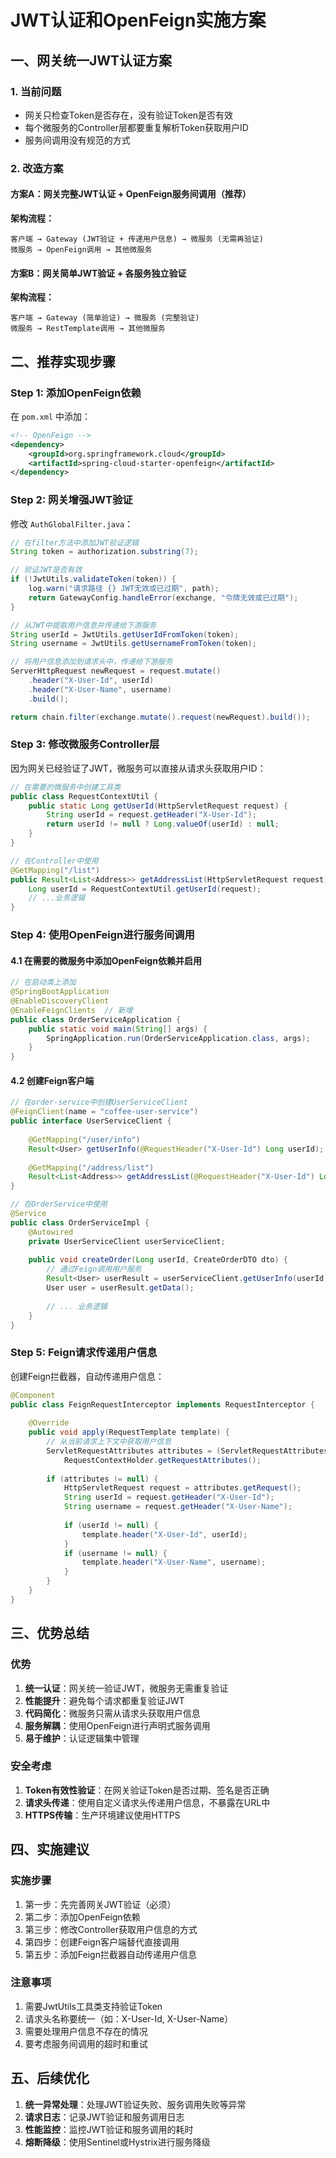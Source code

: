 # JWT认证和OpenFeign实施方案

## 一、网关统一JWT认证方案

### 1. 当前问题
- 网关只检查Token是否存在，没有验证Token是否有效
- 每个微服务的Controller层都要重复解析Token获取用户ID
- 服务间调用没有规范的方式

### 2. 改造方案

#### 方案A：网关完整JWT认证 + OpenFeign服务间调用（推荐）

**架构流程：**
```
客户端 → Gateway (JWT验证 + 传递用户信息) → 微服务 (无需再验证)
微服务 → OpenFeign调用 → 其他微服务
```

#### 方案B：网关简单JWT验证 + 各服务独立验证

**架构流程：**
```
客户端 → Gateway (简单验证) → 微服务 (完整验证)
微服务 → RestTemplate调用 → 其他微服务
```

## 二、推荐实现步骤

### Step 1: 添加OpenFeign依赖

在 `pom.xml` 中添加：

```xml
<!-- OpenFeign -->
<dependency>
    <groupId>org.springframework.cloud</groupId>
    <artifactId>spring-cloud-starter-openfeign</artifactId>
</dependency>
```

### Step 2: 网关增强JWT验证

修改 `AuthGlobalFilter.java`：

```java
// 在filter方法中添加JWT验证逻辑
String token = authorization.substring(7);

// 验证JWT是否有效
if (!JwtUtils.validateToken(token)) {
    log.warn("请求路径 {} JWT无效或已过期", path);
    return GatewayConfig.handleError(exchange, "令牌无效或已过期");
}

// 从JWT中提取用户信息并传递给下游服务
String userId = JwtUtils.getUserIdFromToken(token);
String username = JwtUtils.getUsernameFromToken(token);

// 将用户信息添加到请求头中，传递给下游服务
ServerHttpRequest newRequest = request.mutate()
    .header("X-User-Id", userId)
    .header("X-User-Name", username)
    .build();

return chain.filter(exchange.mutate().request(newRequest).build());
```

### Step 3: 修改微服务Controller层

因为网关已经验证了JWT，微服务可以直接从请求头获取用户ID：

```java
// 在需要的微服务中创建工具类
public class RequestContextUtil {
    public static Long getUserId(HttpServletRequest request) {
        String userId = request.getHeader("X-User-Id");
        return userId != null ? Long.valueOf(userId) : null;
    }
}

// 在Controller中使用
@GetMapping("/list")
public Result<List<Address>> getAddressList(HttpServletRequest request) {
    Long userId = RequestContextUtil.getUserId(request);
    // ...业务逻辑
}
```

### Step 4: 使用OpenFeign进行服务间调用

#### 4.1 在需要的微服务中添加OpenFeign依赖并启用

```java
// 在启动类上添加
@SpringBootApplication
@EnableDiscoveryClient
@EnableFeignClients  // 新增
public class OrderServiceApplication {
    public static void main(String[] args) {
        SpringApplication.run(OrderServiceApplication.class, args);
    }
}
```

#### 4.2 创建Feign客户端

```java
// 在order-service中创建UserServiceClient
@FeignClient(name = "coffee-user-service")
public interface UserServiceClient {
    
    @GetMapping("/user/info")
    Result<User> getUserInfo(@RequestHeader("X-User-Id") Long userId);
    
    @GetMapping("/address/list")
    Result<List<Address>> getAddressList(@RequestHeader("X-User-Id") Long userId);
}

// 在OrderService中使用
@Service
public class OrderServiceImpl {
    @Autowired
    private UserServiceClient userServiceClient;
    
    public void createOrder(Long userId, CreateOrderDTO dto) {
        // 通过Feign调用用户服务
        Result<User> userResult = userServiceClient.getUserInfo(userId);
        User user = userResult.getData();
        
        // ... 业务逻辑
    }
}
```

### Step 5: Feign请求传递用户信息

创建Feign拦截器，自动传递用户信息：

```java
@Component
public class FeignRequestInterceptor implements RequestInterceptor {
    
    @Override
    public void apply(RequestTemplate template) {
        // 从当前请求上下文中获取用户信息
        ServletRequestAttributes attributes = (ServletRequestAttributes) 
            RequestContextHolder.getRequestAttributes();
        
        if (attributes != null) {
            HttpServletRequest request = attributes.getRequest();
            String userId = request.getHeader("X-User-Id");
            String username = request.getHeader("X-User-Name");
            
            if (userId != null) {
                template.header("X-User-Id", userId);
            }
            if (username != null) {
                template.header("X-User-Name", username);
            }
        }
    }
}
```

## 三、优势总结

### 优势
1. **统一认证**：网关统一验证JWT，微服务无需重复验证
2. **性能提升**：避免每个请求都重复验证JWT
3. **代码简化**：微服务只需从请求头获取用户信息
4. **服务解耦**：使用OpenFeign进行声明式服务调用
5. **易于维护**：认证逻辑集中管理

### 安全考虑
1. **Token有效性验证**：在网关验证Token是否过期、签名是否正确
2. **请求头传递**：使用自定义请求头传递用户信息，不暴露在URL中
3. **HTTPS传输**：生产环境建议使用HTTPS

## 四、实施建议

### 实施步骤
1. 第一步：先完善网关JWT验证（必须）
2. 第二步：添加OpenFeign依赖
3. 第三步：修改Controller获取用户信息的方式
4. 第四步：创建Feign客户端替代直接调用
5. 第五步：添加Feign拦截器自动传递用户信息

### 注意事项
1. 需要JwtUtils工具类支持验证Token
2. 请求头名称要统一（如：X-User-Id, X-User-Name）
3. 需要处理用户信息不存在的情况
4. 要考虑服务间调用的超时和重试

## 五、后续优化

1. **统一异常处理**：处理JWT验证失败、服务调用失败等异常
2. **请求日志**：记录JWT验证和服务调用日志
3. **性能监控**：监控JWT验证和服务调用的耗时
4. **熔断降级**：使用Sentinel或Hystrix进行服务降级

